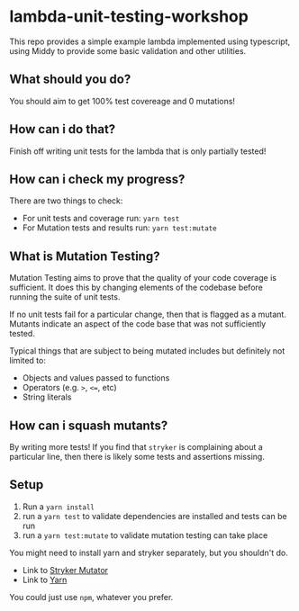 # lambda-unit-testing-workshop

This repo provides a simple example lambda implemented using typescript, using Middy to provide some basic validation and other utilities.

## What should you do?

You should aim to get 100% test covereage and 0 mutations!

## How can i do that?

Finish off writing unit tests for the lambda that is only partially tested!

## How can i check my progress?

There are two things to check:
- For unit tests and coverage run: `yarn test`
- For Mutation tests and results run: `yarn test:mutate`

## What is Mutation Testing?

Mutation Testing aims to prove that the quality of your code coverage is sufficient. It does this by changing elements of the codebase before running the suite of unit tests.

If no unit tests fail for a particular change, then that is flagged as a mutant. Mutants indicate an aspect of the code base that was not sufficiently tested.

Typical things that are subject to being mutated includes but definitely not limited to:
- Objects and values passed to functions
- Operators (e.g. `>`, `<=`, etc)
- String literals

## How can i squash mutants?

By writing more tests! If you find that `stryker` is complaining about a particular line, then there is likely some tests and assertions missing.

## Setup

1. Run a `yarn install`
2. run a `yarn test` to validate dependencies are installed and tests can be run
3. run a `yarn test:mutate` to validate mutation testing can take place

You might need to install yarn and stryker separately, but you shouldn't do.

- Link to [Stryker Mutator](https://stryker-mutator.io/)
- Link to [Yarn](https://classic.yarnpkg.com/en/)

You could just use `npm`, whatever you prefer.
